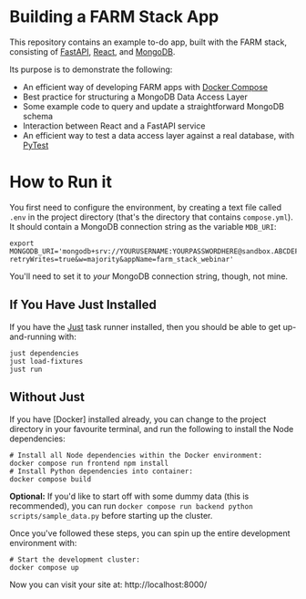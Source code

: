 # Building a FARM Stack App

This repository contains an example to-do app,
built with the FARM stack,
consisting of [FastAPI], [React], and [MongoDB].

Its purpose is to demonstrate the following:

* An efficient way of developing FARM apps with [Docker Compose]
* Best practice for structuring a MongoDB Data Access Layer
* Some example code to query and update a straightforward MongoDB schema
* Interaction between React and a FastAPI service
* An efficient way to test a data access layer against a real database, with [PyTest]

# How to Run it

You first need to configure the environment, by creating a text file called `.env` in the project directory (that's the directory that contains `compose.yml`). It should contain a MongoDB connection string as the variable `MDB_URI`:

```text
export MONGODB_URI='mongodb+srv://YOURUSERNAME:YOURPASSWORDHERE@sandbox.ABCDEF.mongodb.net/todo_list_app?retryWrites=true&w=majority&appName=farm_stack_webinar'
```

You'll need to set it to _your_ MongoDB connection string, though, not mine.

## If You Have Just Installed

If you have the [Just] task runner installed, then you should be able to get up-and-running with:

```shell
just dependencies
just load-fixtures
just run
```

## Without Just

If you have [Docker] installed already, you can change to the project directory in your favourite terminal, and run the following to install the Node dependencies:

```shell
# Install all Node dependencies within the Docker environment:
docker compose run frontend npm install
# Install Python dependencies into container:
docker compose build
```

**Optional:** If you'd like to start off with some dummy data (this is recommended), you can run `docker compose run backend python scripts/sample_data.py` before starting up the cluster.

Once you've followed these steps, you can spin up the entire development environment with:

```shell
# Start the development cluster:
docker compose up
```

Now you can visit your site at: http://localhost:8000/


[FastAPI]: https://fastapi.tiangolo.com/
[React]: https://react.dev/
[MongoDB]: https://www.mongodb.com/
[Docker Compose]: https://docs.docker.com/compose/
[Just]: https://just.systems/man/en/
[PyTest]: https://docs.pytest.org/